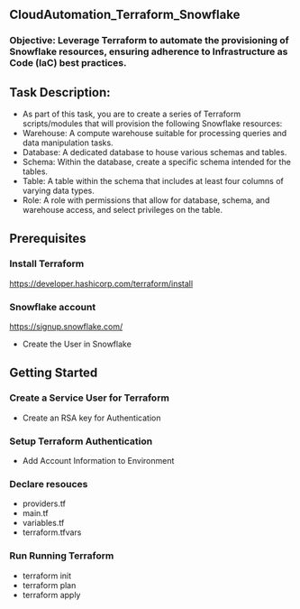 ## CloudAutomation_Terraform_Snowflake
### Objective: Leverage Terraform to automate the provisioning of Snowflake resources, ensuring adherence to Infrastructure as Code (IaC) best practices.
## Task Description:
- As part of this task, you are to create a series of Terraform scripts/modules that will provision the following Snowflake resources:
- Warehouse: A compute warehouse suitable for processing queries and data manipulation tasks.
- Database: A dedicated database to house various schemas and tables.
- Schema: Within the database, create a specific schema intended for the tables.
- Table: A table within the schema that includes at least four columns of varying data types.
- Role: A role with permissions that allow for database, schema, and warehouse access, and select privileges on the table.

## Prerequisites
### Install Terraform
https://developer.hashicorp.com/terraform/install

### Snowflake account 
https://signup.snowflake.com/
- Create the User in Snowflake

## Getting Started

### Create a Service User for Terraform
- Create an RSA key for Authentication

### Setup Terraform Authentication
- Add Account Information to Environment

### Declare resouces
- providers.tf
- main.tf
- variables.tf
- terraform.tfvars

### Run Running Terraform
- terraform init
- terraform plan
- terraform apply

  

